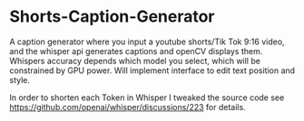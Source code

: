 # Shorts-Caption-Generator
A caption generator where you input a youtube shorts/Tik Tok 9:16 video, and the whisper api generates captions and openCV displays them.
Whispers accuracy depends which model you select, which will be constrained by GPU power.
Will implement interface to edit text position and style.

In order to shorten each Token in Whisper I tweaked the source code 
see https://github.com/openai/whisper/discussions/223 for details.
